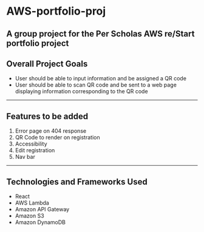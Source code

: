 # AWS-portfolio-proj
A group project for the Per Scholas AWS re/Start portfolio project
--------
## Overall Project Goals
- User should be able to input information and be assigned a QR code
- User should be able to scan QR code and be sent to a web page displaying information corresponding to the QR code
---------
## Features to be added
1. Error page on 404 response 
2. QR Code to render on registration
3. Accessibility 
4. Edit registration 
5. Nav bar
----------
## Technologies and Frameworks Used
- React
- AWS Lambda
- Amazon API Gateway
- Amazon S3
- Amazon DynamoDB



